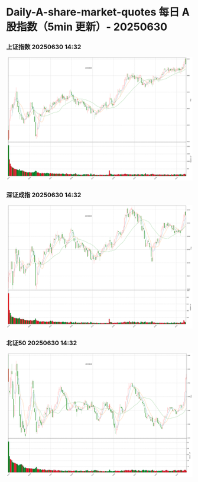 
# Daily-A-share-market-quotes 每日 A 股指数（5min 更新）- 20250630

### 上证指数 20250630 14:32
![](./fig/2025/6/20250630-sh000001.png)

### 深证成指 20250630 14:32
![](./fig/2025/6/20250630-sz399001.png)

### 北证50 20250630 14:32
![](./fig/2025/6/20250630-bj899050.png)
